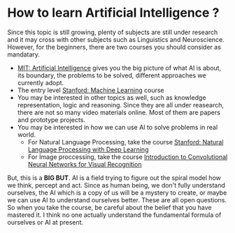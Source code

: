 # How to learn Artificial Intelligence ?

Since this topic is still growing, plenty of subjects are still under research and it may cross with other subjects such as Linguistics and Neuroscience. However, for the beginners, there are two courses you should consider as mandatary.

* [MIT: Artificial Intelligence](https://ocw.mit.edu/courses/electrical-engineering-and-computer-science/6-034-artificial-intelligence-fall-2010/) gives you the big picture of what AI is about, its boundary, the problems to be solved, different approaches we currently adopt.
* The entry level [Stanford: Machine Learning](https://see.stanford.edu/Course/CS229) course
* You may be interested in other topics as well, such as knowledge representation, logic and reasoning. Since they are all under reasearch, there are not so many video materials online. Most of them are papers and prototype projects.
* You may be interested in how we can use AI to solve problems in real world.
  * For Natural Language Processing, take the course [Stanford: Natural Language Processing with Deep Learning](https://www.youtube.com/watch?v=OQQ-W_63UgQ&list=PL3FW7Lu3i5Jsnh1rnUwq_TcylNr7EkRe6) 
  * For Image proccessing, take the course [Introduction to Convolutional Neural Networks for Visual Recognition](https://www.youtube.com/watch?v=vT1JzLTH4G4&list=PLC1qU-LWwrF64f4QKQT-Vg5Wr4qEE1Zxk)

But, this is a __BIG BUT__. AI is a field trying to figure out the spiral model how we think, percept and act. Since as human being, we don't fully understand ourselves, the AI which is a copy of us will be a mystery to create, or maybe we can use AI to understand ourselves better. These are all open questions. So when you take the course, be careful about the belief that you have mastered it. I think no one actually understand the fundamental formula of ourselves or AI at present.
